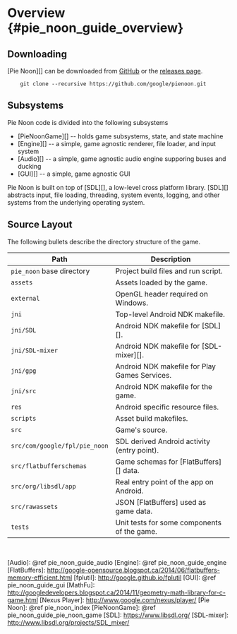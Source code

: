 Overview    {#pie_noon_guide_overview}
========

## Downloading

[Pie Noon][] can be downloaded from [GitHub](http://github.com/google/pienoon)
or the [releases page](http://github.com/google/pienoon/releases).

~~~{.sh}
    git clone --recursive https://github.com/google/pienoon.git
~~~

## Subsystems

Pie Noon code is divided into the following subsystems
- [PieNoonGame][] -- holds game subsystems, state, and state machine
- [Engine][] -- a simple, game agnostic renderer, file loader, and input system
- [Audio][] -- a simple, game agnostic audio engine supporing buses and ducking
- [GUI][] -- a simple, game agnostic GUI

Pie Noon is built on top of [SDL][], a low-level cross platform library.
[SDL][] abstracts input, file loading, threading, system events, logging, and
other systems from the underlying operating system.

## Source Layout

The following bullets describe the directory structure of the game.


| Path                          | Description                                  |
|-------------------------------|----------------------------------------------|
| `pie_noon` base directory     | Project build files and run script.          |
| `assets`                      | Assets loaded by the game.                   |
| `external`                    | OpenGL header required on Windows.           |
| `jni`                         | Top-level Android NDK makefile.              |
| `jni/SDL`                     | Android NDK makefile for [SDL][].            |
| `jni/SDL-mixer`               | Android NDK makefile for [SDL-mixer][].      |
| `jni/gpg`                     | Android NDK makefile for Play Games Services.|
| `jni/src`                     | Android NDK makefile for the game.           |
| `res`                         | Android specific resource files.             |
| `scripts`                     | Asset build makefiles.                       |
| `src`                         | Game's source.                               |
| `src/com/google/fpl/pie_noon` | SDL derived Android activity (entry point).  |
| `src/flatbufferschemas`       | Game schemas for [FlatBuffers][] data.       |
| `src/org/libsdl/app`          | Real entry point of the app on Android.      |
| `src/rawassets`               | JSON [FlatBuffers] used as game data.        |
| `tests`                       | Unit tests for some components of the game.  |


<br>

  [Android TV]: http://www.android.com/tv/
  [Audio]: @ref pie_noon_guide_audio
  [Engine]: @ref pie_noon_guide_engine
  [FlatBuffers]: http://google-opensource.blogspot.ca/2014/06/flatbuffers-memory-efficient.html
  [fplutil]: http://google.github.io/fplutil
  [GUI]: @ref pie_noon_guide_gui
  [MathFu]: http://googledevelopers.blogspot.ca/2014/11/geometry-math-library-for-c-game.html
  [Nexus Player]: http://www.google.com/nexus/player/
  [Pie Noon]: @ref pie_noon_index
  [PieNoonGame]: @ref pie_noon_guide_pie_noon_game
  [SDL]: https://www.libsdl.org/
  [SDL-mixer]: http://www.libsdl.org/projects/SDL_mixer/
